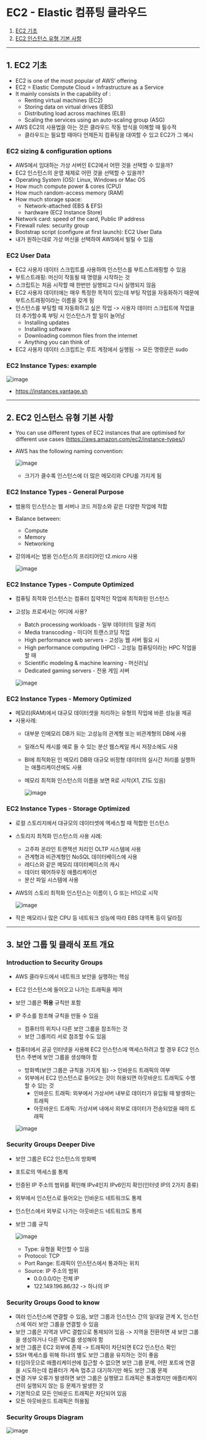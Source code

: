 # EC2 - Elastic 컴퓨팅 클라우드

1. [EC2 기초](#1-EC2-기초)
2. [EC2 인스턴스 유형 기본 사항](#2-EC2-인스턴스-유형-기본-사항)

---

## 1. EC2 기초
- EC2 is one of the most popular of AWS’ offering
- EC2 = Elastic Compute Cloud = Infrastructure as a Service
- It mainly consists in the capability of :
  - Renting virtual machines (EC2)
  - Storing data on virtual drives (EBS)
  - Distributing load across machines (ELB)
  - Scaling the services using an auto-scaling group (ASG)
- AWS EC2의 사용법을 아는 것은 클라우드 작동 방식을 이해할 때 필수적
  - 클라우드는 필요할 때마다 언제든지 컴퓨팅을 대여할 수 있고 EC2가 그 예시

### EC2 sizing & configuration options
- AWS에서 임대하는 가상 서버인 EC2에서 어떤 것을 선택할 수 있을까?
- EC2 인스턴스의 운영 체제로 어떤 것을 선택할 수 있을까?
- Operating System (OS): Linux, Windows or Mac OS
- How much compute power & cores (CPU)
- How much random-access memory (RAM)
- How much storage space:
  - Network-attached (EBS & EFS)
  - hardware (EC2 Instance Store)
- Network card: speed of the card, Public IP address
- Firewall rules: security group
- Bootstrap script (configure at first launch): EC2 User Data
- 내가 원하는대로 가상 머신을 선택하여 AWS에서 빌릴 수 있음

### EC2 User Data
- EC2 사용자 데이터 스크립트를 사용하여 인스턴스를 부트스트래핑할 수 있음
- 부트스트래핑: 머신이 작동될 때 명령을 시작하는 것
- 스크립트는 처음 시작할 때 한번만 실행되고 다시 실행되지 않음
- EC2 사용자 데이터에는 매우 특정한 목적이 있는데 부팅 작업을 자동화하기 때문에 부트스트래핑이라는 이름을 갖게 됨
- 인스턴스를 부팅할 때 자동화하고 싶은 작업 -> 사용자 데이터 스크립트에 작업을 더 추가할수록 부팅 시 인스턴스가 할 일이 늘어남
  - Installing updates
  - Installing software
  - Downloading common files from the internet
  - Anything you can think of
- EC2 사용자 데이터 스크립트는 루트 계정에서 실행됨 -> 모든 명령문은 sudo

###  EC2 Instance Types: example

![image](https://github.com/seonwook97/Certificate/assets/92377162/c2449066-57d1-44ff-a517-e6d168a3b6c6)
- https://instances.vantage.sh

---

## 2. EC2 인스턴스 유형 기본 사항
- You can use different types of EC2 instances that are optimised for different use cases (https://aws.amazon.com/ec2/instance-types/)
- AWS has the following naming convention:

  ![image](https://github.com/seonwook97/Certificate/assets/92377162/523eddaa-8cd2-4114-a332-afb64c578c25)
  - 크기가 클수록 인스턴스에 더 많은 메모리와 CPU를 가지게 됨

### EC2 Instance Types - General Purpose
- 범용의 인스턴스는 웹 서버나 코드 저장소와 같은 다양한 작업에 적합
- Balance between:
  - Compute
  - Memory
  - Networking
- 강의에서는 범용 인스턴스의 프리티어인 t2.micro 사용

  ![image](https://github.com/seonwook97/Certificate/assets/92377162/6baf4541-f2f0-464d-bd84-5f4db80e814b)

### EC2 Instance Types - Compute Optimized
- 컴퓨팅 최적화 인스턴스는 컴퓨터 집약적인 작업에 최적화된 인스턴스
- 고성능 프로세서는 어디에 사용?
  - Batch processing workloads - 일부 데이터의 일괄 처리
  - Media transcoding - 미디어 트랜스코딩 작업
  - High performance web servers - 고성능 웹 서버 필요 시
  - High performance computing (HPC) - 고성능 컴퓨팅이라는 HPC 작업을 할 때
  - Scientific modeling & machine learning - 머신러닝
  - Dedicated gaming servers - 전용 게임 서버      

  ![image](https://github.com/seonwook97/Certificate/assets/92377162/04f25d11-7a8c-4f9f-b688-8842c2ae1dc6)

### EC2 Instance Types - Memory Optimized
- 메모리(RAM)에서 대규모 데이터셋을 처리하는 유형의 작업에 바른 성능을 제공
- 사용사례:
  - 대부분 인메모리 DB가 되는 고성능의 관계형 또는 비관계형의 DB에 사용
  - 일래스틱 캐시를 예로 들 수 있는 분산 웹스케일 캐시 저장소에도 사용
  - BI에 최적화된 인 메모리 DB와 대규모 비정형 데이터의 실시간 처리를 실행하는 애플리케이션에도 사용
  - 메모리 최적화 인스턴스의 이름을 보면 R로 시작(X1, Z1도 있음)

    ![image](https://github.com/seonwook97/Certificate/assets/92377162/46cc1eee-69b3-444d-9440-30d1d8eb95b5)

### EC2 Instance Types - Storage Optimized
- 로컬 스토리지에서 대규모의 데이터셋에 액세스할 때 적합한 인스턴스
- 스토리지 최적화 인스턴스의 사용 사례:
  - 고주파 온라인 트랜잭션 처리인 OLTP 시스템에 사용
  - 관계형과 비관계형인 NoSQL 데이터베이스에 사용
  - 레디스와 같은 메모리 데이터베이스의 캐시
  - 데이터 웨어하우징 애플리케이션
  - 분산 파일 시스템에 사용
- AWS의 스토리 최적화 인스턴스는 이름이 I, G 또는 H1으로 시작

  ![image](https://github.com/seonwook97/Certificate/assets/92377162/257652c6-86ac-487f-9713-5e1eea2672fc)

- 작은 메모리나 많은 CPU 등 네트워크 성능에 따라 EBS 대역폭 등이 달라짐

---

## 3. 보안 그룹 및 클래식 포트 개요

### Introduction to Security Groups
- AWS 클라우드에서 네트워크 보안을 실행하는 핵심
- EC2 인스턴스에 들어오고 나가는 트래픽을 제어
- 보안 그룹은 **허용** 규칙만 포함
- IP 주소를 참조해 규칙을 만들 수 있음
  - 컴퓨터의 위치나 다른 보안 그룹을 참조하는 것
  - 보안 그룹끼리 서로 참조할 수도 있음

- 컴퓨터에서 공공 인터넷을 사용해 EC2 인스턴스에 액세스하려고 할 경우 EC2 인스턴스 주변에 보안 그룹을 생성해야 함 
  - 방화벽(보안 그룹은 규칙을 가지게 됨) -> 인바운드 트래픽의 여부
  - 외부에서 EC2 인스턴스로 들어오는 것이 허용되면 아웃바운드 트래픽도 수행할 수 있는 것
    - 인바운드 트래픽: 외부에서 가상서버 내부로 데이터가 유입될 때 발생하는 트래픽
    - 아웃바운드 트래픽: 가상서버 내에서 외부로 데이터가 전송되었을 때의 트래픽

  ![image](https://github.com/seonwook97/Certificate/assets/92377162/c54b2fa2-f647-44a9-98d6-648f718a1211)

### Security Groups Deeper Dive
- 보안 그룹은 EC2 인스턴스의 방화벽
- 포트로의 액세스를 통제
- 인증된 IP 주소의 범위를 확인해 IPv4인지 IPv6인지 확인(인터넷 IP의 2가지 종류)
- 외부에서 인스턴스로 들어오는 인바운드 네트워크도 통제
- 인스턴스에서 외부로 나가는 아웃바은드 네트워크도 통제
- 보안 그룹 규칙

  ![image](https://github.com/seonwook97/Certificate/assets/92377162/b1d579d6-d298-495f-bd41-8a93975b70d7)

  - Type: 유형을 확인할 수 있음
  - Protocol: TCP
  - Port Range: 트래픽이 인스턴스에서 통과하는 위치
  - Source: IP 주소의 범위
    - 0.0.0.0/0는 전체 IP
    - 122.149.196.86/32 -> 하나의 IP

### Security Groups Good to know
- 여러 인스턴스에 연결할 수 있음, 보안 그룹과 인스턴스 간의 일대일 관계 X, 인스턴스에 여러 보안 그룹을 연결할 수 있음
- 보안 그룹은 지역과 VPC 결합으로 통제되어 있음 -> 지역을 전환하면 새 보안 그룹을 생성하거나 다른 VPC를 생성해야 함
- 보안 그룹은 EC2 외부에 존재 -> 트래픽이 차단되면 EC2 인스턴스 확인 
- SSH 액세스를 위해 하나의 별도 보안 그룹을 유지하는 것이 좋음
- 타임아웃으로 애플리케이션에 접근할 수 없으면 보안 그룹 문제, 어떤 포트에 연결을 시도하는데 컴퓨터가 계속 멈추고 대기하기만 해도 보안 그룹 문제
- 연결 거부 오류가 발생하면 보안 그룹은 실행됐고 트래픽은 통과했지만 애플리케이션이 실행되지 않는 등 문제가 발생한 것
- 기본적으로 모든 인바운드 트래픽은 차단되어 있음
- 모든 아웃바운드 트래픽은 허용됨

### Security Groups Diagram

![image](https://github.com/seonwook97/Certificate/assets/92377162/dfc24383-b93e-4502-8962-8e4870f8c067)